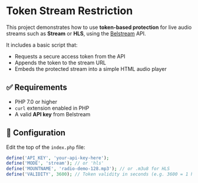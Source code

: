 # Token Stream Restriction

This project demonstrates how to use **token-based protection** for live audio streams such as **Stream** or **HLS**, using the [Belstream](https://console.belstream.com) API.

It includes a basic script that:
- Requests a secure access token from the API
- Appends the token to the stream URL
- Embeds the protected stream into a simple HTML audio player

## ✅ Requirements

- PHP 7.0 or higher
- `curl` extension enabled in PHP
- A valid **API key** from Belstream

## 🔧 Configuration

Edit the top of the `index.php` file:

```php
define('API_KEY', 'your-api-key-here');
define('MODE', 'stream'); // or 'hls'
define('MOUNTNAME', 'radio-demo-128.mp3'); // or .m3u8 for HLS
define('VALIDITY', 3600); // Token validity in seconds (e.g. 3600 = 1 hour)

